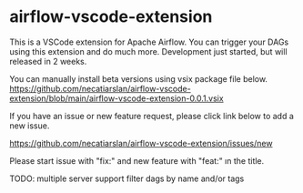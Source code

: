 # airflow-vscode-extension
This is a VSCode extension for Apache Airflow.
You can trigger your DAGs using this extension and do much more.
Development just started, but will released in 2 weeks.

You can manually install beta versions using vsix package file below.
https://github.com/necatiarslan/airflow-vscode-extension/blob/main/airflow-vscode-extension-0.0.1.vsix

If you have an issue or new feature request, please click link below to add a new issue.

https://github.com/necatiarslan/airflow-vscode-extension/issues/new

Please start issue with "fix:" and new feature with "feat:" ın the title.

TODO:
multiple server support
filter dags by name and/or tags